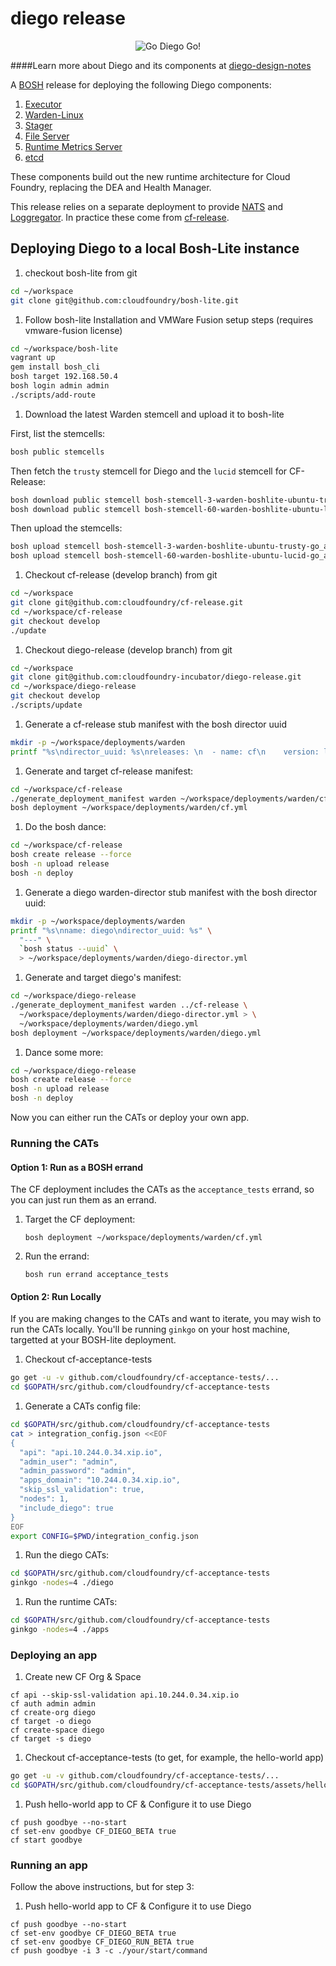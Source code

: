 # diego release

<p align="center">
  <img src="http://i.imgur.com/WrqaOd9.png" alt="Go Diego Go!" title="Go Diego Go!"/>
</p>

####Learn more about Diego and its components at [diego-design-notes](https://github.com/cloudfoundry-incubator/diego-design-notes)

A [BOSH](https://github.com/cloudfoundry/bosh) release for deploying the
following Diego components:

1. [Executor](https://github.com/cloudfoundry-incubator/executor)
1. [Warden-Linux](https://github.com/cloudfoundry-incubator/warden-linux)
1. [Stager](https://github.com/cloudfoundry-incubator/stager)
1. [File Server](https://github.com/cloudfoundry-incubator/file-server)
1. [Runtime Metrics Server](https://github.com/cloudfoundry-incubator/runtime-metrics-server)
1. [etcd](https://github.com/coreos/etcd)

These components build out the new runtime architecture for Cloud Foundry,
replacing the DEA and Health Manager.

This release relies on a separate deployment to provide
[NATS](https://github.com/apcera/gnatsd) and
[Loggregator](https://github.com/cloudfoundry/loggregator). In practice these
come from [cf-release](https://github.com/cloudfoundry/cf-release).

## Deploying Diego to a local Bosh-Lite instance

1. checkout bosh-lite from git

  ```bash
  cd ~/workspace
  git clone git@github.com:cloudfoundry/bosh-lite.git
  ```

1. Follow bosh-lite Installation and VMWare Fusion setup steps (requires vmware-fusion license)

  ```bash
  cd ~/workspace/bosh-lite
  vagrant up
  gem install bosh_cli
  bosh target 192.168.50.4
  bosh login admin admin
  ./scripts/add-route
  ```

1. Download the latest Warden stemcell and upload it to bosh-lite

  First, list the stemcells:

  ```bash
  bosh public stemcells
  ```

  Then fetch the `trusty` stemcell for Diego and the `lucid` stemcell for CF-Release:
  
  ```bash
  bosh download public stemcell bosh-stemcell-3-warden-boshlite-ubuntu-trusty-go_agent.tgz
  bosh download public stemcell bosh-stemcell-60-warden-boshlite-ubuntu-lucid-go_agent.tgz
  ```
  Then upload the stemcells:
  
  ```bash
  bosh upload stemcell bosh-stemcell-3-warden-boshlite-ubuntu-trusty-go_agent.tgz
  bosh upload stemcell bosh-stemcell-60-warden-boshlite-ubuntu-lucid-go_agent.tgz
  ```

1. Checkout cf-release (develop branch) from git

  ```bash
  cd ~/workspace
  git clone git@github.com:cloudfoundry/cf-release.git
  cd ~/workspace/cf-release
  git checkout develop
  ./update
  ```

1. Checkout diego-release (develop branch) from git

  ```bash
  cd ~/workspace
  git clone git@github.com:cloudfoundry-incubator/diego-release.git
  cd ~/workspace/diego-release
  git checkout develop
  ./scripts/update
  ```

1. Generate a cf-release stub manifest with the bosh director uuid

  ```bash
  mkdir -p ~/workspace/deployments/warden
  printf "%s\ndirector_uuid: %s\nreleases: \n  - name: cf\n    version: latest\nproperties:\n  cc:\n    diego: true\n" "---" `bosh status --uuid` > ~/workspace/deployments/warden/cf-director.yml
  ```

1. Generate and target cf-release manifest:
  ```bash
  cd ~/workspace/cf-release
  ./generate_deployment_manifest warden ~/workspace/deployments/warden/cf-director.yml  > ~/workspace/deployments/warden/cf.yml
  bosh deployment ~/workspace/deployments/warden/cf.yml
  ```

1. Do the bosh dance:
  ```bash
  cd ~/workspace/cf-release
  bosh create release --force
  bosh -n upload release
  bosh -n deploy
  ```

1. Generate a diego warden-director stub manifest with the bosh director uuid:

  ```bash
  mkdir -p ~/workspace/deployments/warden
  printf "%s\nname: diego\ndirector_uuid: %s" \
    "---" \
    `bosh status --uuid` \
    > ~/workspace/deployments/warden/diego-director.yml
  ```

1. Generate and target diego's manifest:

  ```bash
  cd ~/workspace/diego-release
  ./generate_deployment_manifest warden ../cf-release \
    ~/workspace/deployments/warden/diego-director.yml > \
    ~/workspace/deployments/warden/diego.yml
  bosh deployment ~/workspace/deployments/warden/diego.yml
  ```

1. Dance some more:

  ```bash
  cd ~/workspace/diego-release
  bosh create release --force
  bosh -n upload release
  bosh -n deploy
  ```

Now you can either run the CATs or deploy your own app.

### Running the CATs

#### Option 1: Run as a BOSH errand

The CF deployment includes the CATs as the `acceptance_tests` errand, so you can just run them as an errand.

1. Target the CF deployment:
   ```
   bosh deployment ~/workspace/deployments/warden/cf.yml
   ```

2. Run the errand:
   ```
   bosh run errand acceptance_tests
   ```



#### Option 2: Run Locally

If you are making changes to the CATs and want to iterate, you may wish to run the CATs locally.  You'll be running `ginkgo` on your host machine, targetted at your BOSH-lite deployment.

1. Checkout cf-acceptance-tests

  ```bash
  go get -u -v github.com/cloudfoundry/cf-acceptance-tests/...
  cd $GOPATH/src/github.com/cloudfoundry/cf-acceptance-tests
  ```

1. Generate a CATs config file:

  ```bash
  cd $GOPATH/src/github.com/cloudfoundry/cf-acceptance-tests
  cat > integration_config.json <<EOF
  {
    "api": "api.10.244.0.34.xip.io",
    "admin_user": "admin",
    "admin_password": "admin",
    "apps_domain": "10.244.0.34.xip.io",
    "skip_ssl_validation": true,
    "nodes": 1,
    "include_diego": true
  }
  EOF
  export CONFIG=$PWD/integration_config.json
  ```

1. Run the diego CATs:

  ```bash
  cd $GOPATH/src/github.com/cloudfoundry/cf-acceptance-tests
  ginkgo -nodes=4 ./diego
  ```

1. Run the runtime CATs:

  ```bash
  cd $GOPATH/src/github.com/cloudfoundry/cf-acceptance-tests
  ginkgo -nodes=4 ./apps
  ```

### Deploying an app

1. Create new CF Org & Space

  ```
  cf api --skip-ssl-validation api.10.244.0.34.xip.io
  cf auth admin admin
  cf create-org diego
  cf target -o diego
  cf create-space diego
  cf target -s diego
  ```

1. Checkout cf-acceptance-tests (to get, for example, the hello-world app)

  ```bash
  go get -u -v github.com/cloudfoundry/cf-acceptance-tests/...
  cd $GOPATH/src/github.com/cloudfoundry/cf-acceptance-tests/assets/hello-world
  ```

1. Push hello-world app to CF & Configure it to use Diego

  ```
  cf push goodbye --no-start
  cf set-env goodbye CF_DIEGO_BETA true
  cf start goodbye
  ```

### Running an app

Follow the above instructions, but for step 3:

1. Push hello-world app to CF & Configure it to use Diego

  ```
  cf push goodbye --no-start
  cf set-env goodbye CF_DIEGO_BETA true
  cf set-env goodbye CF_DIEGO_RUN_BETA true
  cf push goodbye -i 3 -c ./your/start/command
  ```
